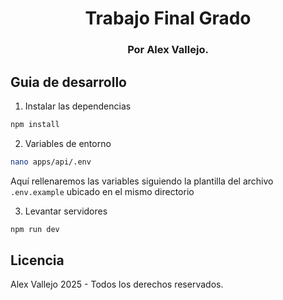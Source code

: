 <p align="center" >
    <h1 align="center">
        Trabajo Final Grado
    </h1>
</p>
<h3 align="center">Por Alex Vallejo.</h3>

## Guia de desarrollo

1. Instalar las dependencias
```bash
npm install
```

2. Variables de entorno
```bash
nano apps/api/.env
```

Aquí rellenaremos las variables siguiendo la plantilla del archivo `.env.example` ubicado en el mismo directorio

3. Levantar servidores
```bash
npm run dev
```

## Licencia

Alex Vallejo 2025 - Todos los derechos reservados.
